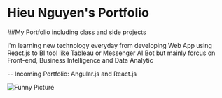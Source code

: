 # Hieu Nguyen's Portfolio
##My Portfolio including class and side projects
<p>
I'm learning new technology everyday from developing Web App using React.js to BI tool like Tableau or Messenger AI Bot but mainly forcus on Front-end, Business Intelligence and Data Analytic 
</p>
--
Incoming Portfolio: Angular.js and React.js 

![Funny Picture](https://wyncode.co/wp-content/uploads/2014/08/171.jpg)
